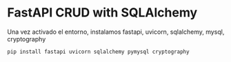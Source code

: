 # FastAPI CRUD with SQLAlchemy

Una vez activado el entorno, instalamos fastapi, uvicorn, sqlalchemy, mysql, cryptography

```powershell
pip install fastapi uvicorn sqlalchemy pymysql cryptography
```